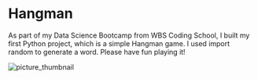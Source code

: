 # Hangman

As part of my Data Science Bootcamp from WBS Coding School, I built my first Python project, which is a simple Hangman game. I used import random to generate a word. Please have fun playing it! 



![picture_thumbnail](https://github.com/user-attachments/assets/ac48baa8-b627-4183-b764-e7964991509f)
